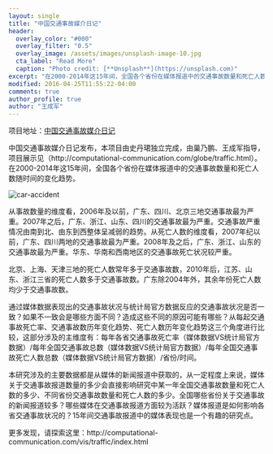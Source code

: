 ```yaml
---
layout: single
title: "中国交通事故媒介日记"
header:
  overlay_color: "#000"
  overlay_filter: "0.5"
  overlay_image: /assets/images/unsplash-image-10.jpg
  cta_label: "Read More"
  caption: "Photo credit: [**Unsplash**](https://unsplash.com)"
excerpt: "在2000-2014年这15年间，全国各个省份在媒体报道中的交通事故数量和死亡人数随时间的变化趋势。"
modified: 2016-04-25T11:55:22-04:00
comments: true
author_profile: true
author: "王成军"
---
```



<p>项目地址：<a href="http://computational-communication.com/vis/traffic.html">中国交通事故媒介日记</a></p>

<p>中国交通事故媒介日记发布，本项目由史丹珺独立完成，由巢乃鹏、王成军指导，项目展示见（http://computational-communication.com/globe/traffic.html）。在2000-2014年这15年间，全国各个省份在媒体报道中的交通事故数量和死亡人数随时间的变化趋势。</p>

![car-accident](http://oaf2qt3yk.bkt.clouddn.com/26ded1a7a9d7d55dce31c4c4dddbad3b.png)

<p>从事故数量的维度看，2006年及以前，广东、四川、北京三地交通事故最为严重。2007年之后，广东、浙江、山东、四川的交通事故最为严重。交通事故严重情况由南到北、由东到西整体呈减弱的趋势。从死亡人数的维度看，2007年纪以前，广东、四川两地的交通事故最为严重。2008年及之后，广东、浙江、山东的交通事故最为严重。华东、华南和西南地区的交通事故死亡状况较严重。</p>
<p>北京、上海、天津三地的死亡人数常年多于交通事故数，2010年后，江苏、山东、浙江三省的死亡人数多于交通事故数。广东除2004年外，其余年份死亡人数均少于交通事故数。</p>
<p>通过媒体数据表现出的交通事故状况与统计局官方数据反应的交通事故状况是否一致？如果不一致会是哪些方面不同？造成这些不同的原因可能有哪些？从每起交通事故死亡率、交通事故数历年变化趋势、死亡人数历年变化趋势这三个角度进行比较，这部分涉及的主维度有：每年各省交通事故死亡率（媒体数据VS统计局官方数据）/每年全国交通事故总数（媒体数据VS统计局官方数据）/每年全国交通事故死亡人数总数（媒体数据VS统计局官方数据）/省份/时间。</p>
<p>本研究涉及的主要数据都是从媒体的新闻报道中获取的，从一定程度上来说，媒体关于交通事故报道数量的多少会直接影响研究中某一年全国交通事故数量和死亡人数的多少、不同省份交通事故数量和死亡人数的多少。全国哪些省份关于交通事故的新闻报道较多？哪些媒体在交通事故报道方面较为活跃？媒体报道是如何影响各省交通事故状况的？15年间交通事故报道中的媒体表现也是一个有趣的研究点。</p>

<p>更多发现，请探索这里：http://computational-communication.com/vis/traffic/index.html</p>
